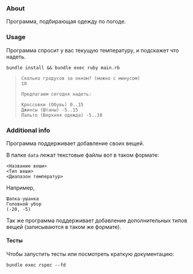 ### About
Программа, подбирающая одежду по погоде.

### Usage
Программа спросит у вас текущую температуру, и подскажет что надеть.
```
bundle install && bundle exec ruby main.rb
```

> ```
> Сколько градусов за окном? (можно с минусом)
> 10
>
> Предлагаем сегодня надеть:
>
> Кроссовки (Обувь) 0..15
> Джинсы (Штаны) -5..15
> Пальто (Верхняя одежда) -5..10
> ```
### Additional info

Программа поддерживает добавление своих вещей.

В папке `data` лежат текстовые файлы вот в таком формате:
```
<Название веши>
<Тип веши>
<Диапазон температур>
```
Например,
```
Шапка-ушанка
Головной убор
(-20, -5)
```
Так же программа поддерживает добавление дополнительных типов вещей (записываются в таком же формате).

#### Тесты
Чтобы запустить тесты или посмотреть краткую документацию:
```
bundle exec rspec --fd
```
